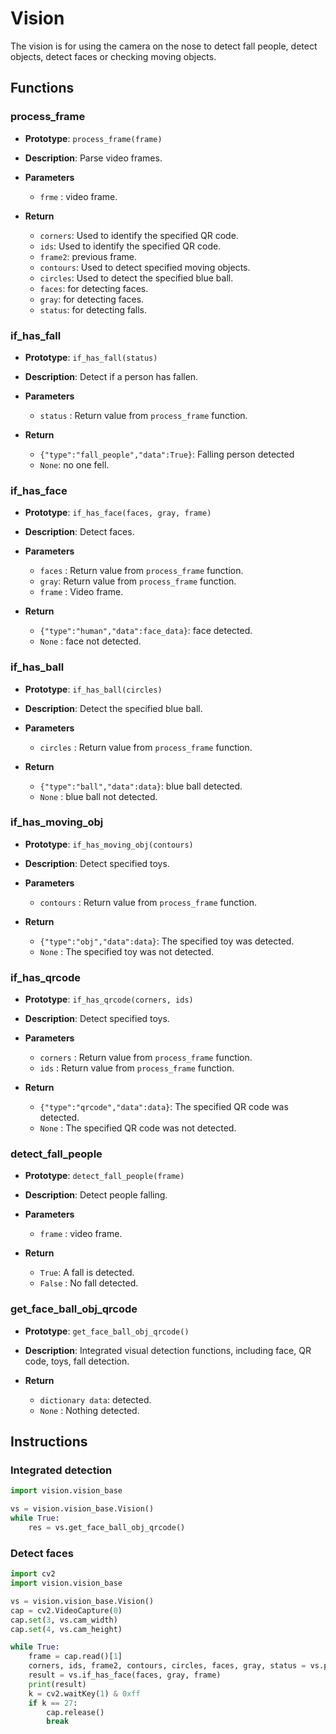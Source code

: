 <!--
Copyright (c) 2019 Elephant Robotics, Inc. All rights reserved.

Using this MarsAI source code is subject to the terms and conditions of Apache 2.0 License. Check LICENSE for more information
-->

# Vision

The vision is for using the camera on the nose to detect fall people, detect objects, detect faces or checking moving objects.

## Functions

### process_frame

- **Prototype**: `process_frame(frame)`

- **Description**: Parse video frames.

- **Parameters**

  - `frme` : video frame.

- **Return**
  - `corners`: Used to identify the specified QR code.
  - `ids`: Used to identify the specified QR code.
  - `frame2`: previous frame.
  - `contours`: Used to detect specified moving objects.
  - `circles`: Used to detect the specified blue ball.
  - `faces`: for detecting faces.
  - `gray`: for detecting faces.
  - `status`: for detecting falls.

### if_has_fall

- **Prototype**: `if_has_fall(status)`

- **Description**: Detect if a person has fallen.

- **Parameters**

  - `status` : Return value from `process_frame` function.

- **Return**
  - `{"type":"fall_people","data":True}`: Falling person detected
  - `None`: no one fell.

### if_has_face

- **Prototype**: `if_has_face(faces, gray, frame)`

- **Description**: Detect faces.

- **Parameters**

  - `faces` : Return value from `process_frame` function.
  - `gray`: Return value from `process_frame` function.
  - `frame` : Video frame.

- **Return**
  - `{"type":"human","data":face_data}`: face detected.
  - `None` : face not detected.

### if_has_ball

- **Prototype**: `if_has_ball(circles)`

- **Description**: Detect the specified blue ball.

- **Parameters**

  - `circles` : Return value from `process_frame` function.

- **Return**
  - `{"type":"ball","data":data}`: blue ball detected.
  - `None` : blue ball not detected.

### if_has_moving_obj

- **Prototype**: `if_has_moving_obj(contours)`

- **Description**: Detect specified toys.

- **Parameters**

  - `contours` : Return value from `process_frame` function.

- **Return**
  - `{"type":"obj","data":data}`: The specified toy was detected.
  - `None` : The specified toy was not detected.

### if_has_qrcode

- **Prototype**: `if_has_qrcode(corners, ids)`

- **Description**: Detect specified toys.

- **Parameters**

  - `corners` : Return value from `process_frame` function.
  - `ids` : Return value from `process_frame` function.

- **Return**
  - `{"type":"qrcode","data":data}`: The specified QR code was detected.
  - `None` : The specified QR code was not detected.

### detect_fall_people

- **Prototype**: `detect_fall_people(frame)`

- **Description**: Detect people falling.

- **Parameters**

  - `frame` : video frame.

- **Return**
  - `True`: A fall is detected.
  - `False` : No fall detected.

### get_face_ball_obj_qrcode

- **Prototype**: `get_face_ball_obj_qrcode()`

- **Description**: Integrated visual detection functions, including face, QR code, toys, fall detection.

- **Return**
  - `dictionary data`: detected.
  - `None` : Nothing detected.

## Instructions

### Integrated detection

```python
import vision.vision_base

vs = vision.vision_base.Vision()
while True:
    res = vs.get_face_ball_obj_qrcode()
```

### Detect faces

```python
import cv2
import vision.vision_base

vs = vision.vision_base.Vision()
cap = cv2.VideoCapture(0)
cap.set(3, vs.cam_width)
cap.set(4, vs.cam_height)

while True:
    frame = cap.read()[1]
    corners, ids, frame2, contours, circles, faces, gray, status = vs.process_frame(frame)
    result = vs.if_has_face(faces, gray, frame)
    print(result)
    k = cv2.waitKey(1) & 0xff
    if k == 27:
        cap.release()
        break
```
